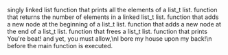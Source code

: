 singly linked list function that prints all the elements of a list_t list. function that returns the number of elements in a linked list_t list. function that adds a new node at the beginning of a list_t list. function that adds a new node at the end of a list_t list. function that frees a list_t list. function that prints You're beat! and yet, you must allow,\nI bore my house upon my back!\n before the main function is executed.
